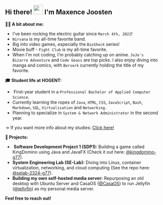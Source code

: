 ##  Hi there! <img src="https://raw.githubusercontent.com/MartinHeinz/MartinHeinz/master/wave.gif" width="30px"> I'm Maxence Joosten

**🙋‍♂️ A bit about me:**

*  I've been rocking the electric guitar since `March 4th, 2022`!
*  `Nirvana` is my all-time favorite band.
*  Big into video games, especially the `BioShock` series! 
*  Movie buff - `Fight Club` is my all-time favorite.
*  When I'm not coding, I'm probably catching up on anime. `JoJo's Bizarre Adventure` and `Code Geass` are top picks.  I also enjoy diving into manga and comics, with `Berserk` currently holding the title of my favorite.

**🎓 Student life at HOGENT:**

* ‍ First-year student in a `Professional Bachelor of Applied Computer Science`.
*  Currently learning the ropes of `Java`, `HTML`, `CSS`, `JavaScript`, `Bash`, `Markdown`, `SQL`, `Virtualisation` and `Networking`. 
*  Planning to specialize in `System & Network Administrator` in the second year.

→ If you want more info about my studies: [Click here!](https://www.hogent.be/opleidingen/bachelors/toegepaste-informatica)

**🔭 Projects:**

* ️  **Software Development Project 1 (SDP1):** Building a game called KingDomino using Java and JavaFX (Check it out here: [@kingdomino-g77](https://github.com/maxence-joosten/kingdomino)).
*   **System Engineering Lab (SE-Lab):** Diving into Linux, container virtualization, networking, and cloud computing (See the repo here: [@selab-2324-g77](https://github.com/HOGENT-SELab/selab-2324-g77)).
*   **Building my own self-hosted media server:** Repurposing an old desktop with Ubuntu Server and CasaOS ([@CasaOS](https://github.com/IceWhaleTech/CasaOS)) to run Jellyfin ([@jellyfin](https://github.com/jellyfin/jellyfin)) as my personal media server.

**Feel free to reach out!** 
